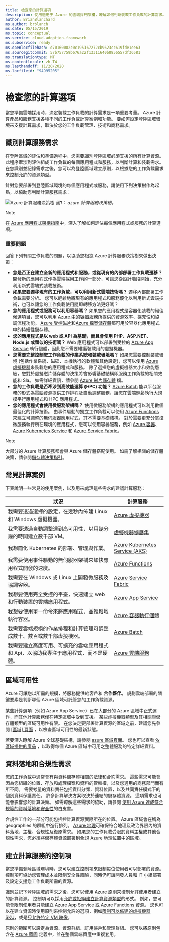 ```yaml
---
title: 檢查您的計算選項
description: 使用適用于 Azure 的雲端採用架構，瞭解如何判斷裝載工作負載的計算需求。
author: BrianBlanchard
ms.author: brblanch
ms.date: 05/15/2019
ms.topic: conceptual
ms.service: cloud-adoption-framework
ms.subservice: ready
ms.openlocfilehash: d70160082c0c195167272cb9623cc619fde1ee63
ms.sourcegitcommit: 57b757759b676a22f13311640b8856557df36581
ms.translationtype: MT
ms.contentlocale: zh-TW
ms.lasthandoff: 11/20/2020
ms.locfileid: "94995205"
---
```

# <a name="review-your-compute-options"></a>檢查您的計算選項

當您準備雲端採用時，決定裝載工作負載的計算需求是一項重要考量。 Azure 計算產品和服務支援各種不同的工作負載計算案例和功能。 要如何設定登陸區域環境來支援計算需求，取決於您的工作負載管理、技術和商務需求。

## <a name="identify-compute-services-requirements"></a>識別計算服務需求

在登陸區域的評估和準備過程中，您需要識別登陸區域必須支援的所有計算資源。 此程序牽涉到評估組成工作負載的每個應用程式和服務，以判斷計算和裝載需求。 在您識別並記錄需求之後，您可以為登陸區域建立原則，以根據您的工作負載需求來控制允許的資源類型。

針對您要部署到登陸區域環境的每個應用程式或服務，請使用下列決策樹作為起點，以協助您判斷計算服務需求：

![Azure 計算服務決策樹 ](../../_images/ready/compute-decision-tree.png)
 _圖1： azure 計算服務決策樹。_

> [!NOTE]
> 在 [Azure 應用程式架構指南](/azure/architecture/guide/technology-choices/compute-decision-tree)中，深入了解如何評估每個應用程式或服務的計算選項。

### <a name="key-questions"></a>重要問題

回答下列有關工作負載的問題，以協助您根據 Azure 計算服務決策樹來做出決策：

- **您是否正在建立全新的應用程式和服務，或從現有的內部部署工作負載遷移？** 開發新的應用程式作為雲端採用工作的一部分，可讓您從設計階段開始，充分利用新式雲端式裝載技術。
- **如果您要遷移現有的工作負載，可以利用新式雲端技術嗎？** 遷移內部部署工作負載需要分析。 您可以輕鬆地將現有的應用程式和服務優化以利用新式雲端技術，也可以讓您的工作負載使用隨即轉移方法更好嗎？
- **您的應用程式或服務可以利用容器嗎？** 如果您的應用程式是容器化裝載的絕佳候選項目，您可以利用 [Azure 中的容器服務](https://azure.microsoft.com/product-categories/containers)所提供的資源效率、擴充性和協調流程功能。 [Azure 受控磁片](/azure/virtual-machines/windows/managed-disks-overview)和[Azure 檔案儲存體](/azure/storage/files/storage-files-introduction)都可用於容器化應用程式中的持續性儲存體。
- **您的應用程式是以 web 或 API 為基礎，而且會使用 PHP、ASP.NET、Node.js 或類似的技術嗎？** Web 應用程式可以部署到受控的 [Azure App Service](/azure/app-service/overview) 執行個體，因此您不需要維護裝載用的虛擬機器。
- **您需要完整控制您工作負載的作業系統和裝載環境嗎？** 如果您需要控制裝載環境 (包括作業系統、磁碟、本機執行的軟體和其他設定)，您可以使用 [Azure 虛擬機器](https://azure.microsoft.com/services/virtual-machines)來裝載您的應用程式和服務。 除了選擇您的虛擬機器大小和效能層級，您對於虛擬磁片儲存體的決策將會影響基礎結構即服務工作負載的相關效能和 Sla。 如需詳細資訊，請參閱 [Azure 磁片儲存體](/azure/virtual-machines/windows/managed-disks-overview) 檔。
- **您的工作負載是否牽涉到高效能運算 (HPC) 功能？** [Azure Batch](/azure/batch/batch-technical-overview) 能以平台服務的形式為電腦資源提供工作排程及自動調整服務，讓您在雲端輕鬆執行大規模平行應用程式和 HPC 應用程式。
- **您的應用程式會使用微服務架構嗎？** 使用微服務架構的應用程式可以利用數個最佳化的計算技術。 由事件驅動的獨立工作負載可以使用 [Azure Functions](/azure/azure-functions/functions-overview) 來建立可調整的無伺服器應用程式，其不需要基礎結構。 對於需要更充分掌控微服務執行所在環境的應用程式，您可以使用容器服務，例如 [Azure 容器](/azure/container-instances/container-instances-overview)、[Azure Kubernetes Service](/azure/aks/intro-kubernetes) 和 [Azure Service Fabric](/azure/service-fabric/service-fabric-overview)。

> [!NOTE]
> 大部分的 Azure 計算服務都會與 Azure 儲存體搭配使用。 如需了解相關的儲存體決策，請參閱[儲存體決策指引](./storage-options.md)。

## <a name="common-compute-scenarios"></a>常見計算案例

下表說明一些常見的使用案例，以及用來處理這些需求的建議計算服務：

| 狀況  | 計算服務 |
| --- | --- |
| 我需要透過選擇的設定，在幾秒內佈建 Linux 和 Windows 虛擬機器。 | [Azure 虛擬機器](https://azure.microsoft.com/services/virtual-machines) |
| 我需要透過自動調整達到高可用性，以用幾分鐘的時間建立數千部 VM。 | [虛擬機器擴展集](https://azure.microsoft.com/services/virtual-machine-scale-sets) |
| 我想簡化 Kubernetes 的部署、管理與作業。 | [Azure Kubernetes Service (AKS)](https://azure.microsoft.com/services/kubernetes-service) |
| 我需要使用事件驅動的無伺服器架構來加快應用程式開發的速度。 | [Azure Functions](https://azure.microsoft.com/services/functions) |
| 我需要在 Windows 或 Linux 上開發微服務及協調容器。 | [Azure Service Fabric](https://azure.microsoft.com/services/service-fabric) |
| 我想要使用完全受控的平臺，快速建立 web 和行動裝置的雲端應用程式。 | [Azure App Service](https://azure.microsoft.com/services/app-service) |
| 我想要使用單一命令來將應用程式，並輕鬆地執行容器。 | [Azure 容器執行個體](https://azure.microsoft.com/services/container-instances) |
| 我需要雲端規模的作業排程和計算管理可調整成數十、數百或數千部虛擬機器。 | [Azure Batch](https://azure.microsoft.com/services/batch) |
| 我需要建立高度可用、可擴充的雲端應用程式和 Api，以協助我專注于應用程式，而不是硬體。 | [Azure 雲端服務](https://azure.microsoft.com/services/cloud-services) |

## <a name="regional-availability"></a>區域可用性

Azure 可讓您以所需的規模，將服務提供給客戶和 **合作夥伴。** 規劃雲端部署的關鍵要素是判斷哪個 Azure 區域可託管您的工作負載資源。

某些計算選項（例如 Azure App Service）已在大部分的 Azure 區域中正式運作，而其他計算服務僅在特定區域中受到支援。 某些虛擬機器類型及其相關聯儲存體類型的區域可用性有限。 在您決定要部署計算資源的區域之前，建議您先參閱 [ [區域] 頁面](https://azure.microsoft.com/global-infrastructure/services/?regions=all&products=azure-vmware-cloudsimple,cloud-services,batch,container-instances,app-service,service-fabric,functions,kubernetes-service,virtual-machine-scale-sets,virtual-machines) ，以檢查區域可用性的最新狀態。

若要深入瞭解 Azure 全球基礎結構，請參閱 [azure 區域頁面](https://azure.microsoft.com/global-infrastructure/regions)。 您也可以查看 [依區域提供的產品](https://azure.microsoft.com/global-infrastructure/services/?regions=all&products=all) ，以取得每個 Azure 區域中可用之整體服務的特定詳細資料。

## <a name="data-residency-and-compliance-requirements"></a>資料落地和合規性需求

您的工作負載中通常會有與資料儲存體相關的法律和合約需求。 這些需求可能會因為您組織的位置、存放和處理檔案和資料的管轄權，以及您適用的商務部門而有所不同。 需要考量的資料責任包括資料分類、資料位置，以及共同責任模式下的個別資料保護責任。 許多計算解決方案取決於連結的儲存體資源。 這項需求也可能會影響您的計算決策。 如需瞭解這些需求的協助，請參閱 [使用 Azure 達成符合規範的資料落地和安全性](https://azure.microsoft.com/resources/achieving-compliant-data-residency-and-security-with-azure)的白皮書。

合規性工作的一部分可能包括控計算資源實際所在的位置。 Azure 區域會在稱為 geographies 的群組中進行排列。 [Azure 地理](https://azure.microsoft.com/global-infrastructure/geographies)可確保符合地理及政治界限內的資料落地、主權、合規性及復原需求。 如果您的工作負載受限於資料主權或其他合規性需求，您必須將儲存體資源部署到合規 Azure 地理位置中的區域。

## <a name="establish-controls-for-compute-services"></a>建立計算服務的控制項

當您準備登陸區域環境時，您可以建立控制項來限制每位使用者可以部署的資源。 控制項可協助您管理成本並限制安全性風險，同時仍可讓開發人員和 IT 小組部署及設定支援您工作負載所需的資源。

識別並記下登陸區域的需求之後，您可以使用 [Azure 原則](/azure/governance/policy/overview)來控制允許使用者建立的計算資源。 控制項可以採用[允許或拒絕建立計算資源類型](/azure/governance/policy/samples/allowed-resource-types)的形式。 例如，您可能會限制使用者只能建立 Azure App Service 或 Azure Functions 資源。 您也可以在建立資源時使用原則來控制允許的選項，例如[限制可以佈建的虛擬機器 SKU](/azure/governance/policy/samples/built-in-policies#compute)，或是[只允許特定 VM 映像](/azure/governance/policy/samples/allowed-custom-images)。

原則的範圍可以設定為資源、資源群組、訂用帳戶和管理群組。 您可以將原則包含在 [Azure 藍圖](/azure/governance/blueprints/overview) 定義中，並在整個雲端資產中重複套用。
